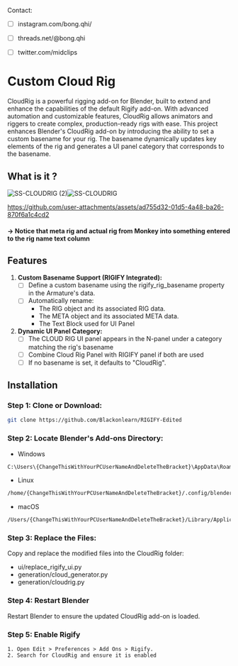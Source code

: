 <!-- FEATURES -->
Contact:
- [ ] instagram.com/bong.qhi/
- [ ] threads.net/@bong.qhi
- [ ] twitter.com/midclips


# Custom Cloud Rig
CloudRig is a powerful rigging add-on for Blender, built to extend and enhance the capabilities of the default Rigify add-on. With advanced automation and customizable features, CloudRig allows animators and riggers to create complex, production-ready rigs with ease.
This project enhances Blender's CloudRig add-on by introducing the ability to set a custom basename for your rig. The basename dynamically updates key elements of the rig and generates a UI panel category that corresponds to the basename.


## What is it ?
![SS-CLOUDRIG (2)](https://github.com/user-attachments/assets/3b6f6ad0-cd86-41b9-9771-9e1b28d451bd)![SS-CLOUDRIG](https://github.com/user-attachments/assets/ad8e3969-e828-43fb-965c-cd3aefd5211a)



https://github.com/user-attachments/assets/ad755d32-01d5-4a48-ba26-870f6a1c4cd2



#### -> Notice that meta rig and actual rig from Monkey into something entered to the rig name text column


## Features


1. **Custom Basename Support (RIGIFY Integrated):**
      - [ ] Define a custom basename using the rigify_rig_basename property in the Armature's data.
      - [ ] Automatically rename:
          - The RIG object and its associated RIG data.
          - The META object and its associated META data.
          - The Text Block used for UI Panel
2. **Dynamic UI Panel Category:**
      - [ ] The CLOUD RIG UI panel appears in the N-panel under a category matching the rig's basename
      - [ ] Combine Cloud Rig Panel with RIGIFY panel if both are used
      - [ ] If no basename is set, it defaults to "CloudRig".

## Installation

### **Step 1: Clone or Download:**
   ```sh
   git clone https://github.com/Blackonlearn/RIGIFY-Edited
   ```
### **Step 2: Locate Blender's Add-ons Directory:**
   - Windows
   ```sh
   C:\Users\{ChangeThisWithYourPCUserNameAndDeleteTheBracket}\AppData\Roaming\Blender Foundation\Blender\3.6\scripts\rigify\CloudRig_master
   ```
   - Linux
   ```sh
   /home/{ChangeThisWithYourPCUserNameAndDeleteTheBracket}/.config/blender/3.6/scripts/rigify/CloudRig_master
   ```
   - macOS
   ```sh
   /Users/{ChangeThisWithYourPCUserNameAndDeleteTheBracket}/Library/Application Support/Blender/3.6/scripts/rigify/CloudRig_master
   ```
### **Step 3: Replace the Files:**
   Copy and replace the modified files into the CloudRig folder:
   - ui/replace_rigify_ui.py
   - generation/cloud_generator.py
   - generation/cloudrig.py
   
### **Step 4: Restart Blender**
   Restart Blender to ensure the updated CloudRig add-on is loaded.

### **Step 5: Enable Rigify**
    1. Open Edit > Preferences > Add Ons > Rigify.
    2. Search for CloudRig and ensure it is enabled
